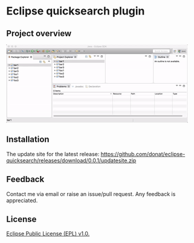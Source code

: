 # Eclipse quicksearch plugin

## Project overview

![Screencast](docs/resources/screencast.gif)

## Installation

The update site for the latest release: https://github.com/donat/eclipse-quicksearch/releases/download/0.0.1/updatesite.zip

## Feedback

Contact me via email or raise an issue/pull request. Any feedback is appreciated.

## License

[Eclipse Public License (EPL) v1.0.](https://eclipse.org/org/documents/epl-v10.html)
